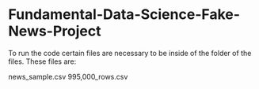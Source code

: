 # Fundamental-Data-Science-Fake-News-Project

To run the code certain files are necessary to be inside of the folder of the files.
These files are:

news_sample.csv
995,000_rows.csv

